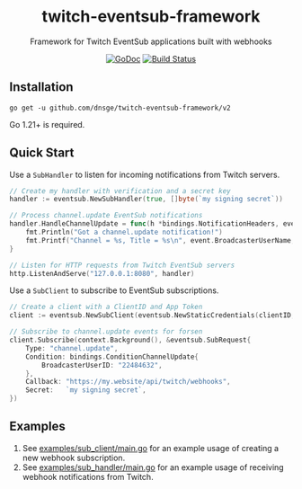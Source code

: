 <div align="center">

<h1>twitch-eventsub-framework</h1>

Framework for Twitch EventSub applications built with webhooks

[![GoDoc][doc-img]][doc] [![Build Status][ci-img]][ci]

</div>

## Installation

`go get -u github.com/dnsge/twitch-eventsub-framework/v2`

Go 1.21+ is required.

## Quick Start

Use a `SubHandler` to listen for incoming notifications from Twitch servers.

```go
// Create my handler with verification and a secret key
handler := eventsub.NewSubHandler(true, []byte(`my signing secret`))

// Process channel.update EventSub notifications
handler.HandleChannelUpdate = func(h *bindings.NotificationHeaders, event *bindings.EventChannelUpdate) {
    fmt.Println("Got a channel.update notification!")
    fmt.Printf("Channel = %s, Title = %s\n", event.BroadcasterUserName, event.Title)
}

// Listen for HTTP requests from Twitch EventSub servers
http.ListenAndServe("127.0.0.1:8080", handler)
```

Use a `SubClient` to subscribe to EventSub subscriptions.

```go
// Create a client with a ClientID and App Token
client := eventsub.NewSubClient(eventsub.NewStaticCredentials(clientID, appToken))

// Subscribe to channel.update events for forsen
client.Subscribe(context.Background(), &eventsub.SubRequest{
    Type: "channel.update",
    Condition: bindings.ConditionChannelUpdate{
        BroadcasterUserID: "22484632",
    },
    Callback: "https://my.website/api/twitch/webhooks",
    Secret:   `my signing secret`,
})
```

## Examples

1. See [examples/sub_client/main.go](examples/sub_client/main.go) for an example usage of creating a new webhook subscription.
2. See [examples/sub_handler/main.go](examples/sub_handler/main.go) for an example usage of receiving webhook notifications from Twitch.

[doc-img]: https://pkg.go.dev/badge/github.com/dnsge/twitch-eventsub-framework/v2
[doc]: https://pkg.go.dev/github.com/dnsge/twitch-eventsub-framework/v2
[ci-img]: https://github.com/dnsge/twitch-eventsub-framework/actions/workflows/go.yml/badge.svg?branch=v2
[ci]: https://github.com/dnsge/twitch-eventsub-framework/actions/workflows/go.yml?branch=v2
